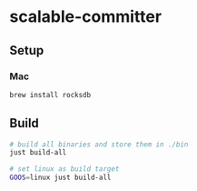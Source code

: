 # scalable-committer

## Setup

### Mac

```bash
brew install rocksdb
```


## Build

```bash
# build all binaries and store them in ./bin
just build-all

# set linux as build target
GOOS=linux just build-all
```
